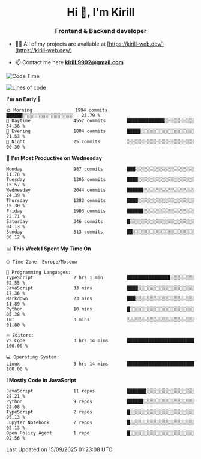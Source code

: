 <h1 align="center">Hi 👋, I'm Kirill</h1>
<h3 align="center">Frontend & Backend developer</h3>

- 👨‍💻 All of my projects are available at [https://kirill-web.dev/](https://kirill-web.dev/)

- 📫 Contact me here **kirill.9992@gmail.com**











<!--START_SECTION:waka-->
![Code Time](http://img.shields.io/badge/Code%20Time-2%2C336%20hrs%2049%20mins-blue)

![Lines of code](https://img.shields.io/badge/From%20Hello%20World%20I%27ve%20Written-5.2%20million%20lines%20of%20code-blue)

**I'm an Early 🐤** 

```text
🌞 Morning                1994 commits        ██████░░░░░░░░░░░░░░░░░░░   23.79 % 
🌆 Daytime                4557 commits        ██████████████░░░░░░░░░░░   54.38 % 
🌃 Evening                1804 commits        █████░░░░░░░░░░░░░░░░░░░░   21.53 % 
🌙 Night                  25 commits          ░░░░░░░░░░░░░░░░░░░░░░░░░   00.30 % 
```
📅 **I'm Most Productive on Wednesday** 

```text
Monday                   987 commits         ███░░░░░░░░░░░░░░░░░░░░░░   11.78 % 
Tuesday                  1305 commits        ████░░░░░░░░░░░░░░░░░░░░░   15.57 % 
Wednesday                2044 commits        ██████░░░░░░░░░░░░░░░░░░░   24.39 % 
Thursday                 1282 commits        ████░░░░░░░░░░░░░░░░░░░░░   15.30 % 
Friday                   1903 commits        ██████░░░░░░░░░░░░░░░░░░░   22.71 % 
Saturday                 346 commits         █░░░░░░░░░░░░░░░░░░░░░░░░   04.13 % 
Sunday                   513 commits         ██░░░░░░░░░░░░░░░░░░░░░░░   06.12 % 
```


📊 **This Week I Spent My Time On** 

```text
🕑︎ Time Zone: Europe/Moscow

💬 Programming Languages: 
TypeScript               2 hrs 1 min         ████████████████░░░░░░░░░   62.55 % 
JavaScript               33 mins             ████░░░░░░░░░░░░░░░░░░░░░   17.36 % 
Markdown                 23 mins             ███░░░░░░░░░░░░░░░░░░░░░░   11.89 % 
Python                   10 mins             █░░░░░░░░░░░░░░░░░░░░░░░░   05.38 % 
INI                      3 mins              ░░░░░░░░░░░░░░░░░░░░░░░░░   01.80 % 

🔥 Editors: 
VS Code                  3 hrs 14 mins       █████████████████████████   100.00 % 

💻 Operating System: 
Linux                    3 hrs 14 mins       █████████████████████████   100.00 % 
```

**I Mostly Code in JavaScript** 

```text
JavaScript               11 repos            ███████░░░░░░░░░░░░░░░░░░   28.21 % 
Python                   9 repos             ██████░░░░░░░░░░░░░░░░░░░   23.08 % 
TypeScript               2 repos             █░░░░░░░░░░░░░░░░░░░░░░░░   05.13 % 
Jupyter Notebook         2 repos             █░░░░░░░░░░░░░░░░░░░░░░░░   05.13 % 
Open Policy Agent        1 repo              █░░░░░░░░░░░░░░░░░░░░░░░░   02.56 % 
```




 Last Updated on 15/09/2025 01:23:08 UTC
<!--END_SECTION:waka-->
